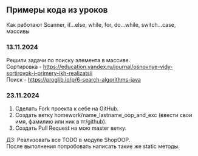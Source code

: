 ## Примеры кода из уроков
Как работают Scanner, if...else, while, for, do...while, switch...case, массивы


### 13.11.2024
Решили задачи по поиску элемента в массиве.  
Сортировка - https://education.yandex.ru/journal/osnovnye-vidy-sortirovok-i-primery-ikh-realizatsii  
Поиск - https://proglib.io/p/6-search-algorithms-java


### 23.11.2024
1. Сделать Fork проекта к себе на GitHub.  
2. Создать ветку homework/name_lastname_oop_and_exc (ввести свои имя, фамилию или ник в тг/github). 
3. Создать Pull Request на мою master ветку.

ДЗ: Реализовать все TODO в модуле ShopOOP.  
После выполнения попробовать написать такие же static методы.

